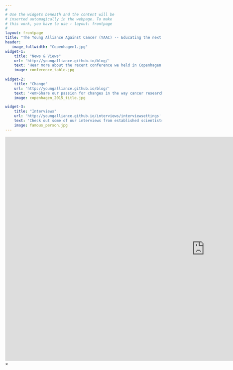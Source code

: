 ```yaml
---
#
# Use the widgets beneath and the content will be
# inserted automagically in the webpage. To make
# this work, you have to use › layout: frontpage
#
layout: frontpage
title: "The Young Alliance Against Cancer (YAAC) -- Educating the next generation of cancer researchers"
header:
   image_fullwidth: "Copenhagen1.jpg"
widget-1:
    title: "News & Views"
    url: 'http://youngalliance.github.io/blog/'
    text: 'Hear more about the recent conference we held in Copenhagen, covering a wide range of early-researcher topics, from career advice to open access publishing on our blog.'
    image: conference_table.jpg
    
widget-2:
    title: "Change"
    url: 'http://youngalliance.github.io/blog/'
    text: '<em>Share our passion for changes in the way cancer research is done?</em> Connect with us and hear our vision for the future of cancer research.  Or share your ideas on how a grassroots organization should be shaking up the research community'
    image: copenhagen_2015_title.jpg

widget-3:
    title: "Interviews"
    url: 'http://youngalliance.github.io/interviews/interviewsettings'
    text: 'Check out some of our interviews from established scientists on the journey they took on their way to scientific success, what advice they have for young researchers, and what trends they see shaping the future of science'
    image: famous_person.jpg
---
```



<div id="videoModal" class="reveal-modal large" data-reveal="">
  <div class="flex-video widescreen vimeo" style="display: block;">
    <iframe width="1280" height="720" src="https://www.youtube.com/embed/3b5zCFSmVvU" frameborder="0" allowfullscreen></iframe>
  </div>
  <a class="close-reveal-modal">&#215;</a>
</div>
